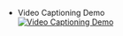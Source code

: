 - Video Captioning Demo <br>
  [![Video Captioning Demo](http://img.youtube.com/vi/7WlDgiVrMOM/0.jpg)](https://youtu.be/7WlDgiVrMOM)
